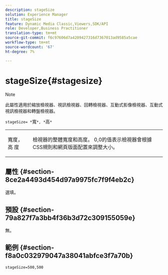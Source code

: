 ```yaml
---
description: stageSize
solution: Experience Manager
title: stageSize
feature: Dynamic Media Classic,Viewers,SDK/API
role: Developer,Business Practitioner
translation-type: tm+mt
source-git-commit: f6c97606d7a4209427316d7367013ad9585a5cae
workflow-type: tm+mt
source-wordcount: '67'
ht-degree: 7%

---
```



# stageSize{#stagesize}

>[!NOTE]
>
>此屬性適用於縮放檢視器、視訊檢視器、回轉檢視器、互動式影像檢視器、互動式視訊檢視器和轉盤檢視器。

`stageSize= *`寬`*, *`高`*`

<table id="table_0070E5402099428DBEA2A900CADB2BAA"> 
 <tbody> 
  <tr> 
   <td colname="col1"> <p><span class="codeph"> <span class="varname"> 寬度</span>，高<span class="varname"> 度</span></span> </p> </td> 
   <td colname="col2"> <p> 檢視器的整體寬度和高度。 <span class="codeph"> 0,0</span>的值表示檢視器會根據CSS規則和網頁版面配置來調整大小。 </p> </td> 
  </tr> 
 </tbody> 
</table>

## 屬性 {#section-8ce2a4493d454d97a9975fc7f9f4eb2c}

選填。

## 預設 {#section-79a827f7a3bb4f36b3d72c309155059e}

無。

## 範例 {#section-f8a0c032979047a38041abfce3f7a70b}

`stageSize=500,500`
